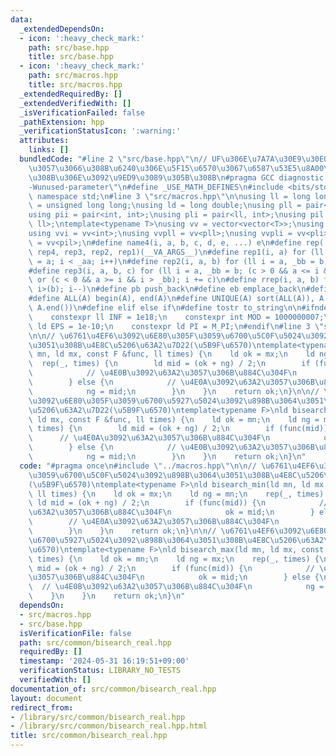 ```yaml
---
data:
  _extendedDependsOn:
  - icon: ':heavy_check_mark:'
    path: src/base.hpp
    title: src/base.hpp
  - icon: ':heavy_check_mark:'
    path: src/macros.hpp
    title: src/macros.hpp
  _extendedRequiredBy: []
  _extendedVerifiedWith: []
  _isVerificationFailed: false
  _pathExtension: hpp
  _verificationStatusIcon: ':warning:'
  attributes:
    links: []
  bundledCode: "#line 2 \"src/base.hpp\"\n// UF\u306E\u7A7A\u30E9\u30E0\u30C0\u6E21\
    \u3057\u3066\u308B\u6240\u306E\u5F15\u6570\u3067\u6587\u53E5\u8A00\u308F\u308C\
    \u308B\u306E\u3092\u9ED9\u3089\u305B\u308B\n#pragma GCC diagnostic ignored \"\
    -Wunused-parameter\"\n#define _USE_MATH_DEFINES\n#include <bits/stdc++.h>\nusing\
    \ namespace std;\n#line 3 \"src/macros.hpp\"\n\nusing ll = long long;\nusing ull\
    \ = unsigned long long;\nusing ld = long double;\nusing pll = pair<ll, ll>;\n\
    using pii = pair<int, int>;\nusing pli = pair<ll, int>;\nusing pil = pair<int,\
    \ ll>;\ntemplate<typename T>\nusing vv = vector<vector<T>>;\nusing vvl = vv<ll>;\n\
    using vvi = vv<int>;\nusing vvpll = vv<pll>;\nusing vvpli = vv<pli>;\nusing vvpil\
    \ = vv<pil>;\n#define name4(i, a, b, c, d, e, ...) e\n#define rep(...) name4(__VA_ARGS__,\
    \ rep4, rep3, rep2, rep1)(__VA_ARGS__)\n#define rep1(i, a) for (ll i = 0, _aa\
    \ = a; i < _aa; i++)\n#define rep2(i, a, b) for (ll i = a, _bb = b; i < _bb; i++)\n\
    #define rep3(i, a, b, c) for (ll i = a, _bb = b; (c > 0 && a <= i && i < _bb)\
    \ or (c < 0 && a >= i && i > _bb); i += c)\n#define rrep(i, a, b) for (ll i=(a);\
    \ i>(b); i--)\n#define pb push_back\n#define eb emplace_back\n#define mkp make_pair\n\
    #define ALL(A) begin(A), end(A)\n#define UNIQUE(A) sort(ALL(A)), A.erase(unique(ALL(A)),\
    \ A.end())\n#define elif else if\n#define tostr to_string\n\n#ifndef CONSTANTS\n\
    \    constexpr ll INF = 1e18;\n    constexpr int MOD = 1000000007;\n    constexpr\
    \ ld EPS = 1e-10;\n    constexpr ld PI = M_PI;\n#endif\n#line 3 \"src/common/bisearch_real.hpp\"\
    \n\n// \u6761\u4EF6\u3092\u6E80\u305F\u3059\u6700\u5C0F\u5024\u3092\u898B\u3064\
    \u3051\u308B\u4E8C\u5206\u63A2\u7D22(\u5B9F\u6570)\ntemplate<typename F>\nld bisearch_min(ld\
    \ mn, ld mx, const F &func, ll times) {\n    ld ok = mx;\n    ld ng = mn;\n  \
    \  rep(_, times) {\n        ld mid = (ok + ng) / 2;\n        if (func(mid)) {\n\
    \            // \u4E0B\u3092\u63A2\u3057\u306B\u884C\u304F\n            ok = mid;\n\
    \        } else {\n            // \u4E0A\u3092\u63A2\u3057\u306B\u884C\u304F\n\
    \            ng = mid;\n        }\n    }\n    return ok;\n}\n\n// \u6761\u4EF6\
    \u3092\u6E80\u305F\u3059\u6700\u5927\u5024\u3092\u898B\u3064\u3051\u308B\u4E8C\
    \u5206\u63A2\u7D22(\u5B9F\u6570)\ntemplate<typename F>\nld bisearch_max(ld mn,\
    \ ld mx, const F &func, ll times) {\n    ld ok = mn;\n    ld ng = mx;\n    rep(_,\
    \ times) {\n        ld mid = (ok + ng) / 2;\n        if (func(mid)) {\n      \
    \      // \u4E0A\u3092\u63A2\u3057\u306B\u884C\u304F\n            ok = mid;\n\
    \        } else {\n            // \u4E0B\u3092\u63A2\u3057\u306B\u884C\u304F\n\
    \            ng = mid;\n        }\n    }\n    return ok;\n}\n"
  code: "#pragma once\n#include \"../macros.hpp\"\n\n// \u6761\u4EF6\u3092\u6E80\u305F\
    \u3059\u6700\u5C0F\u5024\u3092\u898B\u3064\u3051\u308B\u4E8C\u5206\u63A2\u7D22\
    (\u5B9F\u6570)\ntemplate<typename F>\nld bisearch_min(ld mn, ld mx, const F &func,\
    \ ll times) {\n    ld ok = mx;\n    ld ng = mn;\n    rep(_, times) {\n       \
    \ ld mid = (ok + ng) / 2;\n        if (func(mid)) {\n            // \u4E0B\u3092\
    \u63A2\u3057\u306B\u884C\u304F\n            ok = mid;\n        } else {\n    \
    \        // \u4E0A\u3092\u63A2\u3057\u306B\u884C\u304F\n            ng = mid;\n\
    \        }\n    }\n    return ok;\n}\n\n// \u6761\u4EF6\u3092\u6E80\u305F\u3059\
    \u6700\u5927\u5024\u3092\u898B\u3064\u3051\u308B\u4E8C\u5206\u63A2\u7D22(\u5B9F\
    \u6570)\ntemplate<typename F>\nld bisearch_max(ld mn, ld mx, const F &func, ll\
    \ times) {\n    ld ok = mn;\n    ld ng = mx;\n    rep(_, times) {\n        ld\
    \ mid = (ok + ng) / 2;\n        if (func(mid)) {\n            // \u4E0A\u3092\u63A2\
    \u3057\u306B\u884C\u304F\n            ok = mid;\n        } else {\n          \
    \  // \u4E0B\u3092\u63A2\u3057\u306B\u884C\u304F\n            ng = mid;\n    \
    \    }\n    }\n    return ok;\n}\n"
  dependsOn:
  - src/macros.hpp
  - src/base.hpp
  isVerificationFile: false
  path: src/common/bisearch_real.hpp
  requiredBy: []
  timestamp: '2024-05-31 16:19:51+09:00'
  verificationStatus: LIBRARY_NO_TESTS
  verifiedWith: []
documentation_of: src/common/bisearch_real.hpp
layout: document
redirect_from:
- /library/src/common/bisearch_real.hpp
- /library/src/common/bisearch_real.hpp.html
title: src/common/bisearch_real.hpp
---
```

